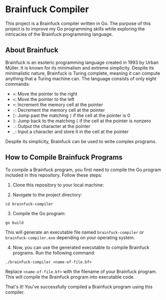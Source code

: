 # Brainfuck Compiler

This project is a Brainfuck compiler written in Go. The purpose of this project is to improve my Go programming skills while exploring the intricacies of the Brainfuck programming language.

## About Brainfuck

Brainfuck is an esoteric programming language created in 1993 by Urban Müller. It is known for its minimalism and extreme simplicity. Despite its minimalistic nature, Brainfuck is Turing complete, meaning it can compute anything that a Turing machine can. The language consists of only eight commands:

- `>`: Move the pointer to the right
- `<`: Move the pointer to the left
- `+`: Increment the memory cell at the pointer
- `-`: Decrement the memory cell at the pointer
- `[`: Jump past the matching `]` if the cell at the pointer is 0
- `]`: Jump back to the matching `[` if the cell at the pointer is nonzero
- `.`: Output the character at the pointer
- `,`: Input a character and store it in the cell at the pointer

Despite its simplicity, Brainfuck can be used to write complex programs.

## How to Compile Brainfuck Programs

To compile a Brainfuck program, you first need to compile the Go program included in this repository. Follow these steps:

1. Clone this repository to your local machine:


2. Navigate to the project directory:
```
cd brainfuck-compiler
```

3. Compile the Go program:
```
go build
```

This will generate an executable file named `brainfuck-compiler` or `brainfuck-compiler.exe` depending on your operating system.

4. Now, you can use the generated executable to compile Brainfuck programs. Run the following command:
```
./brainfuck-compiler <name-of-file.bf>
```

Replace `<name-of-file.bf>` with the filename of your Brainfuck program. This will compile the Brainfuck program into executable code.

That's it! You've successfully compiled a Brainfuck program using this compiler.

